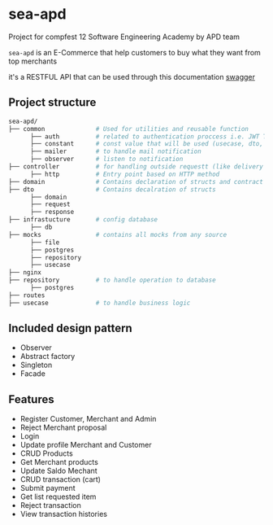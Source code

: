 # sea-apd
Project for compfest 12 Software Engineering Academy by APD team

`sea-apd` is an E-Commerce that help customers to buy what they want from top merchants

it's a RESTFUL API that can be used through this documentation [swagger](https://github.com/WilliamChang80/sea-apd)

## Project structure

```sh
sea-apd/
├── common              # Used for utilities and reusable function
      ├── auth          # related to authentication proccess i.e. JWT Token, hash password 
      ├── constant      # const value that will be used (usecase, dto, controller and route) to avoid hardcode value
      ├── mailer        # to handle mail notification
      ├── observer      # listen to notification
├── controller          # for handling outside requestt (like delivery layer)
      ├── http          # Entry point based on HTTP method
├── domain              # Contains declaration of structs and contract for repository, usecase and controller
├── dto                 # Contains decalration of structs
      ├── domain        
      ├── request        
      ├── response
├── infrastucture       # config database
      ├── db
├── mocks               # contains all mocks from any source
      ├── file
      ├── postgres
      ├── repository
      ├── usecase
├── nginx
├── repository          # to handle operation to database
      ├── postgres
├── routes            
├── usecase             # to handle business logic
```

## Included design pattern
   - Observer
   - Abstract factory
   - Singleton
   - Facade

## Features
  - Register Customer, Merchant and Admin
  - Reject Merchant proposal
  - Login
  - Update profile Merchant and Customer
  - CRUD Products
  - Get Merchant products
  - Update Saldo Mechant
  - CRUD transaction (cart)
  - Submit payment
  - Get list requested item
  - Reject transaction
  - View transaction histories
